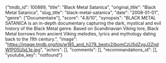 {"tmdb_id": 100889, "title": "Black Metal Satanica", "original_title": "Black Metal Satanica", "slug_title": "black-metal-satanica", "date": "2008-01-01", "genre": ["Documentaire"], "score": "4.8/10", "synopsis": "BLACK METAL SATANICA is an in-depth documentary capturing the dark, mystical and evil history of the Black Metal genre. Based on Scandinavian Viking lore, Black Metal borrows from ancient Viking melodies, lyrics and mythology dating back to the 11th century.", "image": "https://image.tmdb.org/t/p/w185_and_h278_bestv2/bomCzU5dZvgJ2ZndWfP05UlxL1e.jpg", "actors": [], "comments": [], "recommandations_id": [], "youtube_key": "notfound"}